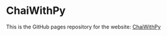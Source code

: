 # ChaiWithPy

This is the GitHub pages repository for the website: [ChaiWithPy](https://chaiwithpy.github.io/)
